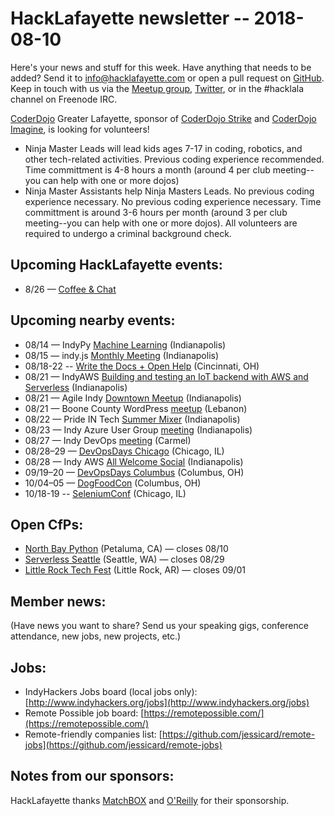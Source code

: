 # HackLafayette newsletter -- 2018-08-10

Here's your news and stuff for this week. Have anything that needs to be added? Send it to info@hacklafayette.com or open a pull request on [GitHub](https://github.com/hacklafayette/newsletter). Keep in touch with us via the [Meetup group](https://www.meetup.com/hacklafayette/), [Twitter](https://twitter.com/hacklafayette), or in the #hacklala channel on Freenode IRC.

[CoderDojo](http://www.greaterlafayettecommerce.com/greater-lafayette-coder-dojo) Greater Lafayette, sponsor of [CoderDojo Strike](http://www.signupgenius.com/go/5080945aea62ea5f49-coderdojo) and [CoderDojo Imagine](http://www.signupgenius.com/go/5080945aea62ea5f49-coderdojo1), is looking for volunteers!
* Ninja Master Leads will lead kids ages 7-17 in coding, robotics, and other tech-related activities.  Previous coding experience recommended.  Time committment is 4-8 hours a month (around 4 per club meeting--you can help with one or more dojos)
* Ninja Master Assistants help Ninja Masters Leads.  No previous coding experience necessary. 
No previous coding experience necessary.  Time committment is around 3-6 hours per month (around 3 per club meeting--you can help with one or more dojos). All volunteers are required to undergo a criminal background check.

## Upcoming HackLafayette events:
* 8/26 — [Coffee & Chat](https://www.meetup.com/hacklafayette/events/253461637/)

## Upcoming nearby events:
* 08/14 — IndyPy [Machine Learning](https://www.meetup.com/indypy/events/248715481/) (Indianapolis)
* 08/15 — indy.js [Monthly Meeting](https://www.meetup.com/indyjs/events/252228215/) (Indianapolis)
* 08/18-22 -- [Write the Docs + Open Help](http://www.writethedocs.org/conf/cincinnati/2018/) (Cincinnati, OH)
* 08/21 — IndyAWS [Building and testing an IoT backend with AWS and Serverless](https://www.meetup.com/IndyAWS/events/248771986/) (Indianapolis)
* 08/21 — Agile Indy [Downtown Meetup](https://www.meetup.com/agileindy/events/249665177/) (Indianapolis)
* 08/21 — Boone County WordPress [meetup](https://www.meetup.com/Boone-County-WordPress-Meetup/events/252386430/) (Lebanon)
* 08/22 — Pride IN Tech [Summer Mixer](https://www.meetup.com/Pride-IN-Tech/events/253306528/) (Indianapolis)
* 08/23 — Indy Azure User Group [meeting](https://www.meetup.com/Indy-Azure-User-Group/events/252259259/) (Indianapolis)
* 08/27 — Indy DevOps [meeting](https://www.meetup.com/IndyDevOps/events/251896210/) (Carmel) 
* 08/28–29 — [DevOpsDays Chicago](https://www.devopsdays.org/events/2018-chicago) (Chicago, IL)
* 08/28 — Indy AWS [All Welcome Social](https://www.meetup.com/IndyAWS/events/252915218/) (Indianapolis)
* 09/19–20 — [DevOpsDays Columbus](https://www.devopsdays.org/events/2018-columbus) (Columbus, OH)
* 10/04–05 — [DogFoodCon](http://www.dogfoodcon.com/) (Columbus, OH)
* 10/18-19 -- [SeleniumConf](https://www.seleniumconf.us/) (Chicago, IL)

## Open CfPs:
* [North Bay Python](http://northbaypython.org/cfp) (Petaluma, CA) — closes 08/10
* [Serverless Seattle](https://www.papercall.io/serverless-days-sea) (Seattle, WA) — closes 08/29
* [Little Rock Tech Fest](http://www.lrtechfest.com/) (Little Rock, AR) — closes 09/01


## Member news:
(Have news you want to share? Send us your speaking gigs, conference attendance, new jobs, new projects, etc.)

## Jobs:
* IndyHackers Jobs board (local jobs only): [http://www.indyhackers.org/jobs](http://www.indyhackers.org/jobs)
* Remote Possible job board: [https://remotepossible.com/](https://remotepossible.com/)
* Remote-friendly companies list: [https://github.com/jessicard/remote-jobs](https://github.com/jessicard/remote-jobs)

## Notes from our sponsors:

HackLafayette thanks [MatchBOX](http://matchboxstudio.org/) and [O'Reilly](http://www.oreilly.com/) for their sponsorship.
